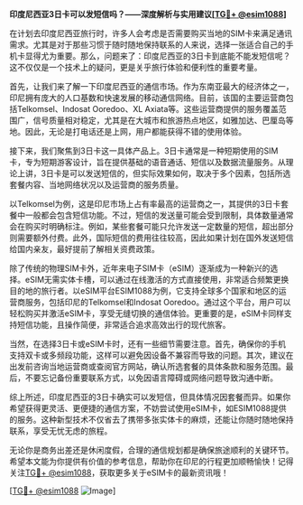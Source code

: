 **印度尼西亚3日卡可以发短信吗？——深度解析与实用建议[[TG💪+ @esim1088](https://t.me/s/esim1088)]**

在计划去印度尼西亚旅行时，许多人会考虑是否需要购买当地的SIM卡来满足通讯需求。尤其是对于那些习惯于随时随地保持联系的人来说，选择一张适合自己的手机卡显得尤为重要。那么，问题来了：印度尼西亚的3日卡到底能不能发短信呢？这不仅仅是一个技术上的疑问，更是关乎旅行体验和便利性的重要考量。

首先，让我们来了解一下印度尼西亚的通信市场。作为东南亚最大的经济体之一，印尼拥有庞大的人口基数和快速发展的移动通信网络。目前，该国的主要运营商包括Telkomsel、Indosat Ooredoo、XL Axiata等。这些运营商提供的服务覆盖范围广，信号质量相对稳定，尤其是在大城市和旅游热点地区，如雅加达、巴厘岛等地。因此，无论是打电话还是上网，用户都能获得不错的使用体验。

接下来，我们聚焦到3日卡这一具体产品上。3日卡通常是一种短期使用的SIM卡，专为短期游客设计，旨在提供基础的语音通话、短信以及数据流量服务。从理论上讲，3日卡是可以发送短信的，但实际效果如何，取决于多个因素，包括所选套餐内容、当地网络状况以及运营商的服务质量。

以Telkomsel为例，这是印尼市场上占有率最高的运营商之一，其提供的3日卡套餐中一般都会包含短信功能。不过，短信的发送量可能会受到限制，具体数量通常会在购买时明确标注。例如，某些套餐可能只允许发送一定数量的短信，超出部分则需要额外付费。此外，国际短信的费用往往较高，因此如果计划在国外发送短信给国内亲友，最好提前了解相关资费政策。

除了传统的物理SIM卡外，近年来电子SIM卡（eSIM）逐渐成为一种新兴的选择。eSIM无需实体卡槽，可以通过在线激活的方式直接使用，非常适合频繁更换目的地的旅行者。以eSIM平台ESIM1088为例，它支持全球多个国家和地区的运营商服务，包括印尼的Telkomsel和Indosat Ooredoo。通过这个平台，用户可以轻松购买并激活eSIM卡，享受无缝切换的通信体验。更重要的是，eSIM卡同样支持短信功能，且操作简便，非常适合追求高效出行的现代旅客。

当然，在选择3日卡或eSIM卡时，还有一些细节需要注意。首先，确保你的手机支持双卡或多频段功能，这样可以避免因设备不兼容而导致的问题。其次，建议在出发前咨询当地运营商或查阅官方网站，确认所选套餐的具体条款和服务范围。最后，不要忘记备份重要联系方式，以免因语言障碍或网络问题导致沟通中断。

综上所述，印度尼西亚的3日卡确实可以发短信，但具体情况因套餐而异。如果你希望获得更灵活、更便捷的通信方案，不妨尝试使用eSIM卡，如ESIM1088提供的服务。这种新型技术不仅省去了携带多张实体卡的麻烦，还能让你随时随地保持联系，享受无忧无虑的旅程。

无论你是商务出差还是休闲度假，合理的通信规划都是确保旅途顺利的关键环节。希望本文能为你提供有价值的参考信息，帮助你在印尼的行程更加顺畅愉快！记得关注[TG💪+ @esim1088](https://t.me/s/esim1088)，获取更多关于eSIM卡的最新资讯哦！

[[TG💪+ @esim1088](https://t.me/s/esim1088) ![Image](https://i.postimg.cc/4NQfJmqS/Snipaste-2025-05-13-00-14-12.png)]